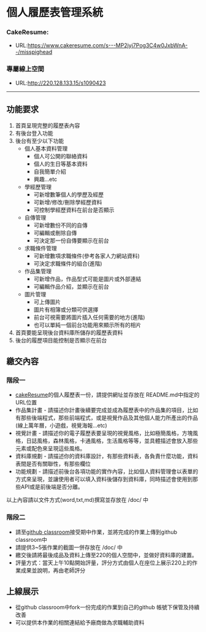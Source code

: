 # 個人履歷表管理系統

### CakeResume:
  * URL:https://www.cakeresume.com/s---MP2jyj7Pog3C4w0JxbWnA--/misspighead
### 專屬線上空間
  * URL:http://220.128.133.15/s1090423

---
## 功能要求
1. 首頁呈現完整的履歷表內容
2. 有後台登入功能
3. 後台有至少以下功能
   * 個人基本資料管理
     * 個人可公開的聯絡資料
     * 個人的生日等基本資料
     * 自我簡單介紹
     * 興趣...etc
   * 學經歷管理
     * 可新增數筆個人的學歷及經歷
     * 可新增/修改/刪除學經歷資料
     * 可控制學經歷資料在前台是否顯示
   * 自傳管理
     * 可新增數份不同的自傳
     * 可編輯或刪除自傳
     * 可決定那一份自傳要顯示在前台
   * 求職條件管理
     * 可新增數項求職條件(參考各家人力網站資料)
     * 可決定求職條件的組合(進階)
   * 作品集管理
     * 可新增作品，作品型式可能是圖片或外部連結
     * 可編輯作品介紹，並顯示在前台
   * 圖片管理
     * 可上傳圖片
     * 圖片有相簿或分類可供選擇
     * 前台可視需要將圖片插入任何需要的地方(進階)
     * 也可以單純一個前台功能用來顯示所有的相片
4. 首頁要能呈現後台資料庫所儲存的履歷表資料
5. 後台的履歷項目能控制是否顯示在前台

## 繳交內容
### 階段一
* [cakeResume](https://www.cakeresume.com/)的個人履歷表一份，請提供網址並存放在 README.md中指定的URL位置
* 作品集計畫 - 請描述你計畫後續要完成並成為履歷表中的作品集的項目，比如有那些後端程式，那些前端程式，或是視覺作品及其他個人能力所產出的作品(線上萬年曆，小遊戲，視覺海報...etc)
* 視覺計畫 - 請描述你的電子履歷表要呈現的視覺風格，比如極簡風格，方塊風格，日誌風格，森林風格，卡通風格，生活風格等等，並具體描述會放入那些元素或配色來呈現這些風格。
* 資料庫規劃 - 請描述你的資料庫設計，有那些資料表，各負責什麼功能，資料表間是否有關聯性，有那些欄位
* 功能規劃 - 請描述前後台各項功能的實作內容，比如個人資料管理會以表單的方式來呈現，並讓使用者可以填入資料後儲存到資料庫，同時描述會使用到那些API或是前後端是否分離。

以上內容請以文件方式(word,txt,md)撰寫並存放在 /doc/ 中

### 階段二
* 請至[github classroom](https://classroom.github.com/)接受期中作業，並將完成的作業上傳到github classroom中
* 請提供3~5張作業的截圖一併存放在 /doc/ 中
* 繳交後請將最後成品及資料上傳至220的個人空間中，並做好資料庫的建置。
* 評量方式：當天上午10點開始評量，評分方式由個人在座位上展示220上的作業成果並說明，再由老師評分

## 上線展示
* 從github classroom中fork一份完成的作業到自己的github 帳號下保管及持續改善
* 可以提供本作業的相關連結給予廠商做為求職輔助資料
